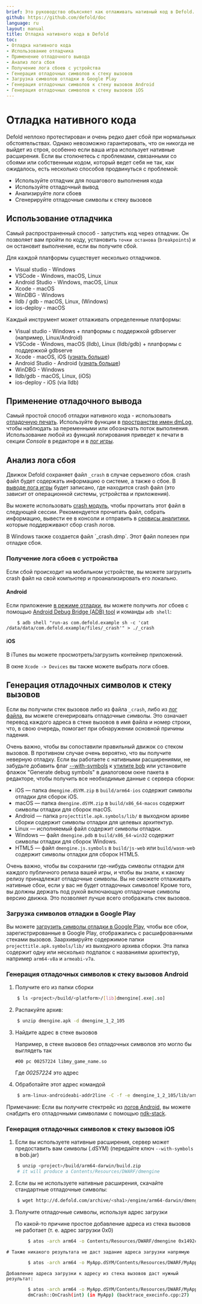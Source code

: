 ```yaml
---
brief: Это руководство объясняет как отлаживать нативный код в Defold.
github: https://github.com/defold/doc
language: ru
layout: manual
title: Отладка нативного кода в Defold
toc:
- Отладка нативного кода
- Использование отладчика
- Применение отладочного вывода
- Анализ лога сбоя
- Получение лога сбоев с устройства
- Генерация отладочных символов к стеку вызовов
- Загрузка символов отладки в Google Play
- Генерация отладочных символов к стеку вызовов Android
- Генерация отладочных символов к стеку вызовов iOS
---
```


# Отладка нативного кода

Defold неплохо протестирован и очень редко дает сбой при нормальных обстоятельствах. Однако невозможно гарантировать, что он никогда не выйдет из строя, особенно если ваша игра использует нативные расширения. Если вы столкнетесь с проблемами, связанными со сбоями или собственным кодом, который ведет себя не так, как ожидалось, есть несколько способов продвинуться с проблемой:

* Используйте отладчик для пошагового выполнения кода
* Используйте отладочный вывод
* Анализируйте логи сбоев
* Сгенерируйте отладочные символы к стеку вызовов


## Использование отладчика

Самый распространенный способ - запустить код через отладчик. Он позволяет вам пройти по коду, установить `точки останова` (`breakpoints`) и он остановит выполнение, если вы получите сбой.

Для каждой платформы существует несколько отладчиков.

* Visual studio - Windows
* VSCode - Windows, macOS, Linux
* Android Studio - Windows, macOS, Linux
* Xcode - macOS
* WinDBG - Windows
* lldb / gdb - macOS, Linux, (Windows)
* ios-deploy - macOS

Каждый инструмент может отлаживать определенные платформы:

* Visual studio - Windows + платформы с поддержкой gdbserver (например, Linux/Android)
* VSCode - Windows, macOS (lldb), Linux (lldb/gdb) + платформы с поддержкой gdbserve
* Xcode -  macOS, iOS ([узнать больше](/ru/manuals/debugging-native-code-ios))
* Android Studio - Android ([узнать больше](/ru/manuals/debugging-native-code-android))
* WinDBG - Windows
* lldb/gdb - macOS, Linux, (iOS)
* ios-deploy - iOS (via lldb)


## Применение отладочного вывода

Самый простой способ отладки нативного кода - использовать [отладочную печать](http://en.wikipedia.org/wiki/Debugging#Techniques). Используйте функции в [пространстве имен dmLog](/ref/stable/dmLog/), чтобы наблюдать за переменными или обозначать поток выполнения. Использование любой из функций логирования приведет к печати в секции *Console* в редакторе и в [лог игры](/ru/manuals/debugging-game-and-system-logs).


## Анализ лога сбоя

Движок Defold сохраняет файл `_crash` в случае серьезного сбоя. crash файл будет содержать информацию о системе, а также о сбое. В [выводе лога игры](/ru/manuals/debugging-game-and-system-logs) будет записано, где находится crash файл (это зависит от операционной системы, устройства и приложения).

Вы можете использовать [crash модуль](https://www.defold.com/ref/crash/), чтобы прочитать этот файл в следующей сессии. Рекомендуется прочитать файл, собрать информацию, вывести ее в консоли и отправить в [сервисы аналитики](/tags/stars/analytics/), которые поддерживают сбор crash логов.

<div class='important' markdown='1'>
В Windows также создается файл `_crash.dmp`. Этот файл полезен при отладке сбоя.
</div>

### Получение лога сбоев с устройства

Если сбой происходит на мобильном устройстве, вы можете загрузить crash файл на свой компьютер и проанализировать его локально.

#### Android

Если приложение [в режиме отладки](/ru/manuals/project-settings/#android), вы можете получить лог сбоев с помощью [Android Debug Bridge (ADB) tool](https://developer.android.com/studio/command-line/adb.html) и команды `adb shell`:

```
	$ adb shell "run-as com.defold.example sh -c 'cat /data/data/com.defold.example/files/_crash'" > ./_crash
```

#### iOS

В iTunes вы можете просмотреть/загрузить контейнер приложений.

В окне `Xcode -> Devices` вы также можете выбрать логи сбоев.


## Генерация отладочных символов к стеку вызовов

Если вы получили стек вызовов либо из файла `_crash`, либо из [лог файла](/ru/manuals/debugging-game-and-system-logs), вы можете сгенерировать отладочные символы. Это означает перевод каждого адреса в стеке вызовов в имя файла и номер строки, что, в свою очередь, помогает при обнаружении основной причины падения.

Очень важно, чтобы вы сопоставили правильный движок со стеком вызовов. В противном случае очень вероятно, что вы получите неверную отладку. Если вы работаете с нативными расширениями, не забудьте добавить флаг [--with-symbols](https://www.defold.com/ru/manuals/bob/) к [утилите bob](https://www.defold.com/ru/manuals/bob/) или установите флажок "Generate debug symbols" в диалоговом окне пакета в редакторе, чтобы получить все необходимые данные с сервера сборки:

* iOS — папка `dmengine.dSYM.zip` в `build/arm64-ios` содержит символы отладки для сборок iOS.
* macOS — папка `dmengine.dSYM.zip` в `build/x86_64-macos` содержит символы отладки для сборок macOS.
* Android — папка `projecttitle.apk.symbols/lib/` в выходном архиве сборки содержит символы отладки для целевых архитектур.
* Linux — исполняемый файл содержит символы отладки.
* Windows — файл `dmengine.pdb` в `build/x86_64-win32` содержит символы отладки для сборок Windows.
* HTML5 — файл `dmengine.js.symbols` в `build/js-web` или `build/wasm-web` содержит символы отладки для сборок HTML5.

<div class='important' markdown='1'>
Очень важно, чтобы вы сохранили где-нибудь символы отладки для каждого публичного релиза вашей игры, и чтобы вы знали, к какому релизу принадлежат отладочные символы. Вы не сможете отлаживать нативные сбои, если у вас не будет отладочных символов! Кроме того, вы должны держать под рукой включающую отладочные символы версию движка. Это позволяет лучше всего отображать стек вызовов.
</div>


### Загрузка символов отладки в Google Play
Вы можете [загрузить символы отладки в Google Play](https://developer.android.com/studio/build/shrink-code#android_gradle_plugin_version_40_or_earlier_and_other_build_systems), чтобы все сбои, зарегистрированные в Google Play, отображались с расшифрованными стеками вызовов. Заархивируйте содержимое папки `projecttitle.apk.symbols/lib/` из выходного архива сборки. Эта папка содержит одну или несколько подпапок с названиями архитектур, например `arm64-v8a` и `armeabi-v7a`.


### Генерация отладочных символов к стеку вызовов Android

1. Получите его из папки сборки

```sh
	$ ls <project>/build/<platform>/[lib]dmengine[.exe|.so]
```

2. Распакуйте архив:

```sh
	$ unzip dmengine.apk -d dmengine_1_2_105
```

3. Найдите адрес в стеке вызовов

    Например, в стеке вызовов без отладочных символов это могло бы выглядеть так

	`#00 pc 00257224 libmy_game_name.so`

	Где *00257224* это адрес

4. Обработайте этот адрес командой

```sh
    $ arm-linux-androideabi-addr2line -C -f -e dmengine_1_2_105/lib/armeabi-v7a/libdmengine.so _address_
```

Примечание: Если вы получите стектрейс из [логов Android](/ru/manuals/debugging-game-and-system-logs), вы можете снабдить его отладочными символами с помощью [ndk-stack](https://developer.android.com/ndk/guides/ndk-stack.html).

### Генерация отладочных символов к стеку вызовов iOS

1. Если вы используете нативные расширения, сервер может предоставить вам символы (.dSYM) (передайте ключ `--with-symbols` в bob.jar)

```sh
	$ unzip <project>/build/arm64-darwin/build.zip
	# it will produce a Contents/Resources/DWARF/dmengine
```

2. Если вы не используете нативные расширения, скачайте стандартные отладочные символы:

```sh
	$ wget http://d.defold.com/archive/<sha1>/engine/arm64-darwin/dmengine.dSYM
```

3. Получите отладочные символы, используя адрес загрузки

	По какой-то причине простое добавление адреса из стека вызовов не работает (т. е. адрес загрузки 0x0)

```sh
		$ atos -arch arm64 -o Contents/Resources/DWARF/dmengine 0x1492c4
```

	# Также никакого результата не даст задание адреса загрузки напрямую

```sh
		$ atos -arch arm64 -o MyApp.dSYM/Contents/Resources/DWARF/MyApp -l0x100000000 0x1492c4
```

	Добавление адреса загрузки к адресу из стека вызовов даст нужный результат:

```sh
		$ atos -arch arm64 -o MyApp.dSYM/Contents/Resources/DWARF/MyApp 0x1001492c4
		dmCrash::OnCrash(int) (in MyApp) (backtrace_execinfo.cpp:27)
```